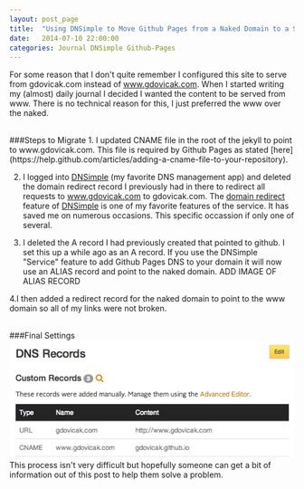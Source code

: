 ```yaml
---
layout: post_page
title:  "Using DNSimple to Move Github Pages from a Naked Domain to a Subdomain"
date:   2014-07-10 22:00:00
categories: Journal DNSimple Github-Pages
---
```



For some reason that I don't quite remember I configured this site to serve from gdovicak.com instead of www.gdovicak.com. When I started writing my (almost) daily journal I decided I wanted the content to be served from www. There is no technical reason for this, I just preferred the www over the naked.

<br />
###Steps to Migrate
1. I updated CNAME file in the root of the jekyll to point to www.gdovicak.com. This file is required by Github Pages as stated [here](https://help.github.com/articles/adding-a-cname-file-to-your-repository).

2. I logged into [DNSimple](http://www.dnsimple.com) (my favorite DNS management app) and deleted the domain redirect record I previously had in there to redirect all requests to www.gdovicak.com to gdovicak.com. The [domain redirect](http://support.dnsimple.com/articles/redirect/) feature of [DNSimple](http://www.dnsimple.com) is one of my favorite features of the service. It has saved me on numerous occasions. This specific occassion if only one of several.

3. I deleted the A record I had previously created that pointed to github. I set this up a while ago as an A record. If you use the DNSimple "Service" feature to add Github Pages DNS to your domain it will now use an ALIAS record and point to the naked domain. ADD IMAGE OF ALIAS RECORD 

4.I then added a redirect record for the naked domain to point to the www domain so all of my links were not broken.

<br />
###Final Settings
<img src="/assets/images/gdovicak_dnsimple.png" />

<br />
This process isn't very difficult but hopefully someone can get a bit of information out of this post to help them solve a problem.
